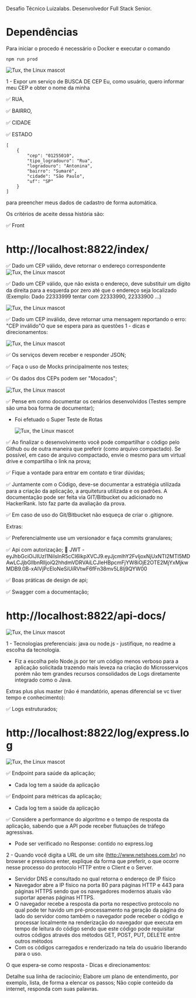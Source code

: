 Desafio Técnico Luizalabs.
Desenvolvedor Full Stack Senior.

# Dependências
Para iniciar o procedo é necessário o Docker e executar o comando

```
npm run prod
```
![Tux, the Linux mascot](/anexos/npmRunProd.gif)

1 - Expor um serviço de BUSCA DE CEP
Eu, como usuário, quero informar meu CEP e obter o nome da minha

✅ RUA, 

✅ BAIRRO, 

✅ CIDADE

✅ ESTADO 

```
[
    {
        "cep": "01255010",
        "tipo_logradouro": "Rua",
        "logradouro": "Antonina",
        "bairro": "Sumaré",
        "cidade": "São Paulo",
        "uf": "SP"
    }
]
```

para preencher meus dados de cadastro de forma automática.

Os critérios de aceite dessa história são:

✅ Front 
  # http://localhost:8822/index/


✅ Dado um CEP válido, deve retornar o endereço correspondente
![Tux, the Linux mascot](/anexos/index.png)

✅ Dado um CEP válido, que não exista o endereço, deve substituir um dígito da direita para a esquerda por zero até que o endereço seja localizado (Exemplo: Dado 22333999 tentar com 22333990, 22333900 …)

![Tux, the Linux mascot](/anexos/faltando2digitos.png)

✅ Dado um CEP inválido, deve retornar uma mensagem reportando o erro: "CEP inválido"O que se espera para as questões 1  - dicas e direcionamentos:

![Tux, the Linux mascot](/anexos/cepInvalido.png)

✅ Os serviços devem receber e responder JSON;

✅ Faça o uso de Mocks principalmente nos testes;

✅ Os dados dos CEPs podem ser "Mocados";

![Tux, the Linux mascot](/anexos/dadosCEP.png)

✅ Pense em como documentar os cenários desenvolvidos (Testes sempre são uma boa forma de documentar);

- Foi efetuado o Super Teste de Rotas
  
  ![Tux, the Linux mascot](/anexos/SuperTesteRotas.gif)

✅ Ao finalizar o desenvolvimento você pode compartilhar o código pelo Github ou de outra maneira que
   preferir (como arquivo compactado). Se possível, em caso de arquivo compactado, envie o mesmo para um virtual drive e compartilha o link na prova;

✅ Fique a vontade para entrar em contato e tirar dúvidas;

✅ Juntamente com o Código, deve-se documentar a estratégia utilizada para a criação da aplicação, a arquitetura utilizada e os padrões. A documentação pode ser feita via GIT/Bitbucket ou adicionado no HackerRank. Isto faz parte da avaliação da prova.

✅ Em caso de uso do Git/Bitbucket não esqueça de criar o .gitignore.

Extras:

✅ Preferencialmente use um versionador e faça commits granulares;

✅ Api com autorização;
🔑 JWT - eyJhbGciOiJIUzI1NiIsInR5cCI6IkpXVCJ9.eyJjcmlhY2FvIjoxNjUxNTI2MTI5MDAwLCJjbGllbnRlIjoiQ2hhdmVDRVAiLCJleHBpcmFjYW8iOjE2OTE2MjYxMjkwMDB9.0B-xAlVjPcEloNeSiUiRVtwF6fFn38mv5L8lj9QYW00

✅ Boas práticas de design de api;

✅ Swagger com a documentação;
  # http://localhost:8822/api-docs/

![Tux, the Linux mascot](/anexos/Swagger.gif)

1 - Tecnologias preferenciais: java ou node.js - justifique, no readme a escolha da tecnologia.

- Fiz a escolha pelo Node.js por ter um código menos verboso para a aplicação solicitada trazendo mais leveza na criação do Microsserviços porém não tem grandes recursos consolidados de Logs diretamente integrado como o Java.

Extras plus plus master (não é mandatório, apenas diferencial se vc tiver tempo e conhecimento):

✅ Logs estruturados;
  # http://localhost:8822/log/express.log

![Tux, the Linux mascot](/anexos/logs.png)

✅ Endpoint para saúde da aplicação; 
- Cada log tem a saúde da aplicação 
  
✅ Endpoint para métricas da aplicação; 
- Cada log tem a saúde da aplicação 

✅ Considere a performance do algoritmo e o tempo de resposta da aplicação, sabendo que a API  pode receber flutuações de tráfego agressivas. 
  - Pode ser verificado no Response: contido no express.log


2 - Quando você digita a URL de um site (http://www.netshoes.com.br) no browser e pressiona enter, explique da forma que preferir, o que ocorre nesse processo do protocolo HTTP entre o Client e o Server.

- Servidor DNS e consultado no qual retorna o endereço de IP físico
- Navegador abre a IP físico na porta 80 para páginas HTTP e 443 para páginas HTTPS sendo que os navegadores modernos atuais vão suportar apenas páginas HTTPS.
- O navegador recebe a resposta da porta no respectivo protocolo no qual pode ter havido um pré-processamento na geração da página do lado do servidor como também o navegador pode receber o código e processar localmente na renderização do navegador que executa em tempo de leitura do código sendo que este código pode requisitar outros códigos através dos métodos GET, POST, PUT, DELETE entre outros métodos 
- Com os códigos carregados e renderizado na tela do usuário liberando para o uso.


O que espera-se como resposta - Dicas e direcionamentos:

Detalhe sua linha de raciocínio;
Elabore um plano de entendimento, por exemplo, lista, de forma a elencar os passos;
Não copie conteúdo da internet, responda com suas palavras.